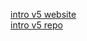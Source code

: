[intro v5 website](https://btholt.github.io/complete-intro-to-react-v5/)<br>
[intro v5 repo](https://github.com/btholt/complete-intro-to-react-v5/)

<!--   in scripts "format": "prettier \"src/**/*.{js,html}\" --write", -->

